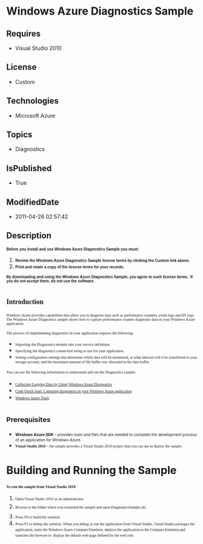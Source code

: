 # Windows Azure Diagnostics Sample
## Requires
* Visual Studio 2010
## License
* Custom
## Technologies
* Microsoft Azure
## Topics
* Diagnostics
## IsPublished
* True
## ModifiedDate
* 2011-04-26 02:57:42
## Description

<p><span style="font-family:arial,helvetica,sans-serif; font-size:x-small"><strong>Before you install and use&nbsp;Windows Azure&nbsp;Diagnostics Sample you must:</strong></span></p>
<ol>
<li><span style="font-family:arial,helvetica,sans-serif; font-size:x-small"><strong>Review the&nbsp;Windows Azure&nbsp;Diagnostics Sample&nbsp;license terms by clicking&nbsp;the Custom link above.</strong></span>
</li><li><span style="font-family:arial,helvetica,sans-serif; font-size:x-small"><strong>Print and retain a copy of the license terms for your records.</strong></span>
</li></ol>
<p><span style="font-family:arial,helvetica,sans-serif; font-size:x-small"><strong>By downloading and using&nbsp;the&nbsp;Windows Azure&nbsp;Diagnostics Sample,&nbsp;you agree to such license terms.&nbsp; If you do not accept them, do not use the software.</strong></span></p>
<h1><span style="font-family:verdana,geneva; font-size:large"><strong>Introduction</strong></span></h1>
<p><span style="font-family:verdana,geneva; font-size:x-small">Windows Azure provides capabilities that allow you to diagnose data such as performance counters, event logs and IIS logs. The Windows Azure Diagnostics sample shows how to capture performance counter
 diagnostic data&nbsp;in your Windows Azure application.</span></p>
<p><span style="font-family:verdana,geneva; font-size:x-small">The process of implementing diagnostics in your application requires the following:</span></p>
<ul>
<li><span style="font-family:verdana,geneva; font-size:x-small">Importing the Diagnostics module into your service definition.</span>
</li><li><span style="font-family:verdana,geneva; font-size:x-small">Specifying the diagnostics connection string to use for your application.</span>
</li><li><span style="font-family:verdana,geneva; font-size:x-small">Setting configuration settings that determine which data will be monitored, at what interval will it be transferred to your storage account, and the maximum amount of file buffer size allocated
 to the data buffer.</span> </li></ul>
<p><span style="line-height:150%; font-family:verdana,geneva; font-size:x-small"><span class="LinkText"><span style="line-height:150%"><span style="line-height:150%"><span style="line-height:150%"><span style="line-height:150%"><span style="line-height:150%"><span style="line-height:150%"><span style="line-height:150%"><span style="line-height:150%"><span style="line-height:150%">You
 can use the following information to understand and run the&nbsp;Diagnostics sample:</span></span></span></span></span></span></span></span></span></span></span></p>
<ul>
<li><span style="line-height:150%; font-family:verdana,geneva; font-size:x-small"><span class="LinkText"><span style="line-height:150%"><span style="line-height:150%"><span style="line-height:150%"><span style="line-height:150%"><span style="line-height:150%"><span style="line-height:150%"><span style="line-height:150%"><span style="line-height:150%"><span style="line-height:150%"><a href="http://msdn.microsoft.com/en-us/library/gg433048.aspx">Collecting
 Logging Data by Using Windows Azure Diagnostics</a></span></span></span></span></span></span></span></span></span></span></span>
</li><li><span style="line-height:150%; font-family:verdana,geneva; font-size:x-small"><span class="LinkText"><span style="line-height:150%"><span style="line-height:150%"><span style="line-height:150%"><span style="line-height:150%"><span style="line-height:150%"><span style="line-height:150%"><span style="line-height:150%"><span style="line-height:150%"><span style="line-height:150%"><a href="http://msdn.microsoft.com/en-us/library/hh180875.aspx">Code
 Quick Start: Capturing diagnostics in your Windows Azure application</a></span></span></span></span></span></span></span></span></span></span></span>
</li><li><a href="http://www.microsoft.com/windowsazure/sdk/"><span style="line-height:150%; font-family:verdana,geneva; font-size:x-small"><span class="LinkText"><span style="line-height:150%"><span style="line-height:150%"><span style="line-height:150%"><span style="line-height:150%"><span style="line-height:150%"><span style="line-height:150%"><span style="line-height:150%"><span style="line-height:150%"><span style="line-height:150%"><span style="line-height:150%; font-family:verdana,geneva; font-size:x-small"><span class="LinkText"><span style="line-height:150%"><span style="line-height:150%"><span style="line-height:150%"><span style="line-height:150%"><span style="line-height:150%"><span style="line-height:150%"><span style="line-height:150%"><span style="line-height:150%"><span style="line-height:150%"><span class="LinkText"><span style="line-height:150%"><span class="LinkText"><span style="line-height:150%"><span class="LinkText"><span style="line-height:150%">Windows
 Azure Tools</span></span></span></span></span></span></span></span></span></span></span></span></span></span></span></span></span></span></span></span></span></span></span></span></span></span></span></span><span style="line-height:150%; font-family:verdana,geneva; font-size:x-small"><span class="LinkText"><span style="line-height:150%"><span style="line-height:150%"><span style="line-height:150%"><span style="line-height:150%"><span style="line-height:150%"><span style="line-height:150%"><span style="line-height:150%"><span style="line-height:150%"><span style="line-height:150%">
</span></span></span></span></span></span></span></span></span></span></span></a></li></ul>
<h1><span style="font-size:large">Prerequisites</span></h1>
<ul>
<li><span style="font-size:x-small"><span class="LabelEmbedded"><span style="line-height:150%"><span style="line-height:150%"><span style="line-height:150%"><span class="LabelEmbedded"><span style="line-height:150%"><strong>Windows Azure SDK</strong>
<span style="line-height:150%">&ndash; provides tools and files that are needed to complete the development process of an application for Windows Azure.</span></span></span></span></span></span></span></span>
</li><li><span style="font-size:x-small"><span class="LabelEmbedded"><span style="line-height:150%"><span style="line-height:150%"><span style="line-height:150%"><span class="LabelEmbedded"><span style="line-height:150%"><span style="line-height:150%"><span style="font-family:verdana,geneva; font-size:x-small"><span class="LabelEmbedded"><span style="line-height:150%"><span style="line-height:150%"><span style="line-height:150%"><span class="LabelEmbedded"><span style="line-height:150%"><span style="line-height:150%"><span class="LabelEmbedded"><span style="line-height:150%"><strong>Visual
 Studio 2010</strong> <span style="line-height:150%">&ndash; the sample provides a Visual Studio 2010 project that you can use to deploy the sample.</span></span></span></span></span></span></span></span></span></span></span></span></span></span></span></span></span></span></span>
</li></ul>
<h1><strong>Building and Running the Sample</strong></h1>
<p><strong><span style="font-family:verdana,geneva; font-size:x-small"><span style="line-height:150%">To run the sample from Visual Studio 2010</span></span></strong></p>
<ol>
<li><span style="font-family:verdana,geneva; font-size:x-small"><span style="line-height:150%"><span style="font-family:verdana,geneva; font-size:x-small"><span style="line-height:150%"><span style="line-height:150%">Open Visual Studio 2010 as an administrator.</span></span></span></span></span>
</li><li><span style="font-family:verdana,geneva; font-size:x-small"><span style="line-height:150%"><span style="font-family:verdana,geneva; font-size:x-small"><span style="line-height:150%"><span style="line-height:150%"><span style="font-size:20px"><span style="line-height:150%"><span style="line-height:150%"><span style="line-height:150%"><span style="font-size:x-small">Browse
 to the folder where you extracted the sample and open DiagnosticsSample.sln.</span></span></span></span></span></span></span></span></span></span>
</li><li><span style="font-family:verdana,geneva; font-size:x-small"><span style="line-height:150%"><span style="font-family:verdana,geneva; font-size:x-small"><span style="line-height:150%"><span style="line-height:150%"><span style="font-size:20px"><span style="line-height:150%"><span style="line-height:150%"><span style="line-height:150%"><span style="font-size:x-small"><span style="font-family:verdana,geneva; font-size:x-small"><span style="line-height:150%"><span style="line-height:150%"><span style="line-height:150%"><span style="line-height:150%">Press
 F6 to build the solution.</span></span></span></span></span></span></span></span></span></span></span></span></span></span></span>
</li><li><span style="font-family:verdana,geneva; font-size:x-small"><span style="line-height:150%"><span style="font-family:verdana,geneva; font-size:x-small"><span style="line-height:150%"><span style="line-height:150%"><span style="font-size:20px"><span style="line-height:150%"><span style="line-height:150%"><span style="line-height:150%"><span style="font-size:x-small"><span style="font-family:verdana,geneva; font-size:x-small"><span style="line-height:150%"><span style="line-height:150%"><span style="line-height:150%"><span style="line-height:150%"><span style="font-family:verdana,geneva; font-size:x-small"><span style="line-height:150%"><span style="line-height:150%"><span style="line-height:150%"><span style="line-height:150%"><span style="line-height:150%">Press
 F5 to debug the solution. When you debug or run the application from Visual Studio, Visual Studio packages the application, starts the Windows Azure Compute Emulator<span style="line-height:150%">, deploys the application to the Compute Emulator<span style="line-height:150%">,</span></span></span></span></span></span></span><span style="line-height:150%"><span style="line-height:150%"><span style="line-height:150%"><span style="line-height:150%"><span style="line-height:150%"><span style="line-height:150%"><span style="line-height:150%">and
 launches the browser to </span></span></span></span></span></span></span><span style="line-height:150%"><span style="line-height:150%"><span style="line-height:150%"><span style="line-height:150%"><span style="line-height:150%">&nbsp;</span></span></span></span></span><span style="line-height:150%"><span style="line-height:150%"><span style="line-height:150%"><span style="line-height:150%"><span style="line-height:150%"><span style="line-height:150%"><span style="line-height:150%">display
 the default web page defined by the web role.</span></span></span></span></span></span></span></span></span></span></span></span></span></span></span></span></span></span></span></span></span></span></span>
</li></ol>
